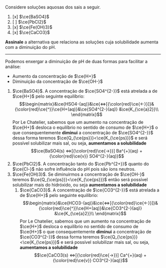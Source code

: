 Considere soluções aquosas dos sais a seguir.

1. [x] $\ce{BaSO4}$
2. [ ] $\ce{PbCl2}$
3. [x] $\ce{Fe(OH)3}$
4. [x] $\ce{CaCO3}$

**Assinale** a alternativa que relaciona as soluções cuja solubilidade aumenta com a diminuição do pH.

---

Podemos enxergar a diminuição de pH de duas formas para facilitar a análise:

- Aumento da concentração de $\ce{H+}$
- Diminuição da concentração de $\ce{OH-}$

1. $\ce{BaSO4}$. A concentração de $\ce{SO4^{2-}}$ está atrelada a de $\ce{H+}$ pelo seguinte equilíbrio:
    $$\begin{matrix}&\ce{HSO4-(aq)}&\ce{<=>[{\color{red}\ce{<-}}]}&{\color{red}\ce{^}}\ce{H+(aq)}&\ce{SO4^{2-}(aq)} &\ce{K_{\ce{a}2}}\\ \end{matrix}$$
    Por Le Chatelier, sabemos que um aumento na concentração de $\ce{H+}$ desloca o equilíbrio no sentido de consumo de $\ce{H+}$ o que consequentemente **diminui** a concentração de $\ce{SO4^{2-}}$ dessa forma teremos $\ce{Q_{\ce{ps}}}<\ce{K_{\ce{ps}}}$ e será possível solubilizar mais sal, ou seja, **aumentamos a solubilidade**
    $$\ce{BaSO4(s) <=>[{\color{red}\ce{->}}] Ba^{+}(aq) + {\color{red}\ce{v}} SO4^{2-}(aq)}$$
2. $\ce{PbCl2}$. A concentração tanto do $\ce{Pb^{2+}}$ quanto do $\ce{Cl-}$ não sofre influência do pH pois são íons neutros.
3. $\ce{Fe(OH)3}$. Se diminuirmos a concentração de $\ce{OH-}$ teremos $\ce{Q_{\ce{ps}}}<\ce{K_{\ce{ps}}}$ então será possível solubilizar mais do hidróxido, ou seja **aumentamos a solubilidade**
   1. $\ce{CaCO3}$. A concentração de $\ce{CO3^{2-}}$ está atrelada a de $\ce{H+}$ pelo seguinte equilíbrio:
   $$\begin{matrix}&\ce{HCO3-(aq)}&\ce{<=>[{\color{red}\ce{<-}}]}&{\color{red}\ce{^}}\ce{H+(aq)}&\ce{CO3^{2-}(aq)} &\ce{K_{\ce{a}2}}\\ \end{matrix}$$
   Por Le Chatelier, sabemos que um aumento na concentração de $\ce{H+}$ desloca o equilíbrio no sentido de consumo de $\ce{H+}$ o que consequentemente **diminui** a concentração de $\ce{CO3^{2-}}$ dessa forma teremos $\ce{Q_{\ce{ps}}}<\ce{K_{\ce{ps}}}$ e será possível solubilizar mais sal, ou seja, **aumentamos a solubilidade**
   $$\ce{CaCO3(s) <=>[{\color{red}\ce{->}}] Ca^{+}(aq) + {\color{red}\ce{v}} CO3^{2-}(aq)}$$